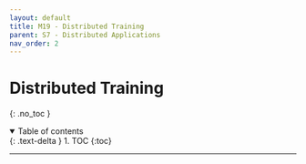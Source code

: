 ```yaml
---
layout: default
title: M19 - Distributed Training
parent: S7 - Distributed Applications
nav_order: 2
---
```


# Distributed Training
{: .no_toc }

<details open markdown="block">
  <summary>
    Table of contents
  </summary>
  {: .text-delta }
1. TOC
{:toc}
</details>

---